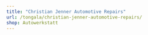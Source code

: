 ```yaml
---
title: "Christian Jenner Automotive Repairs"
url: /tongala/christian-jenner-automotive-repairs/
shop: Autowerkstatt
---
```

